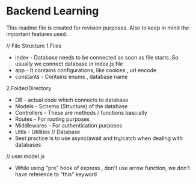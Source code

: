 #  Backend Learning
 This readme file is created for revision purposes.
Also to keep in mind the important features used.

// File Structure
 1.Files
 * index  - Database needs to be connected as soon as file starts ,So usually we connect database  in index.js file
 * app  - It contains configurations, like cookies , url encode
 * constants  -   Contains enums , database name

 2.Folder/Directory
 * DB -  actual code which connects to database
 * Models - Schema (Structure) of the database 
 * Controllers - These are methods / functions bascially  
 * Routes - For routing purposes 
 * Middlewares - For authentication purposes
 * Utils - Utilities
// Database
* Best practice is to use async/await and try/catch when dealing with databases

// user.model.js
* While using "pre" hook of express , don't use arrow function, we don't have  reference to "this" keyword